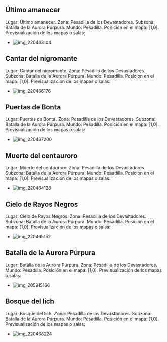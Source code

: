 ## Último amanecer
Lugar: Último amanecer.
Zona: Pesadilla de los Devastadores.
Subzona: Batalla de la Aurora Púrpura.
Mundo: Pesadilla.
Posición en el mapa: [1,0].
Previsualización de los mapas o salas:
- ![img_220463104](https://media.discordapp.net/attachments/1115311447145193482/1115354047331979294/220463104.jpg)

## Cantar del nigromante
Lugar: Cantar del nigromante.
Zona: Pesadilla de los Devastadores.
Subzona: Batalla de la Aurora Púrpura.
Mundo: Pesadilla.
Posición en el mapa: [1,0].
Previsualización de los mapas o salas:
- ![img_220466176](https://media.discordapp.net/attachments/1115311447145193482/1115354052432252958/220466176.jpg)

## Puertas de Bonta
Lugar: Puertas de Bonta.
Zona: Pesadilla de los Devastadores.
Subzona: Batalla de la Aurora Púrpura.
Mundo: Pesadilla.
Posición en el mapa: [1,0].
Previsualización de los mapas o salas:
- ![img_220467200](https://media.discordapp.net/attachments/1115311447145193482/1115354054269354104/220467200.jpg)

## Muerte del centauroro
Lugar: Muerte del centauroro.
Zona: Pesadilla de los Devastadores.
Subzona: Batalla de la Aurora Púrpura.
Mundo: Pesadilla.
Posición en el mapa: [1,0].
Previsualización de los mapas o salas:
- ![img_220464128](https://media.discordapp.net/attachments/1115311447145193482/1115354049219399690/220464128.jpg)

## Cielo de Rayos Negros
Lugar: Cielo de Rayos Negros.
Zona: Pesadilla de los Devastadores.
Subzona: Batalla de la Aurora Púrpura.
Mundo: Pesadilla.
Posición en el mapa: [1,0].
Previsualización de los mapas o salas:
- ![img_220465152](https://media.discordapp.net/attachments/1115311447145193482/1115354050725163028/220465152.jpg)

## Batalla de la Aurora Púrpura
Lugar: Batalla de la Aurora Púrpura.
Zona: Pesadilla de los Devastadores.
Mundo: Pesadilla.
Posición en el mapa: [1,0].
Previsualización de los mapas o salas:
- ![img_205915166](https://media.discordapp.net/attachments/1115311447145193482/1115348190695264256/205915166.jpg)

## Bosque del lich
Lugar: Bosque del lich.
Zona: Pesadilla de los Devastadores.
Subzona: Batalla de la Aurora Púrpura.
Mundo: Pesadilla.
Posición en el mapa: [1,0].
Previsualización de los mapas o salas:
- ![img_220468224](https://media.discordapp.net/attachments/1115311447145193482/1115354075412840458/220468224.jpg)